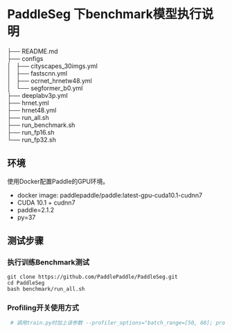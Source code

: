 # PaddleSeg 下benchmark模型执行说明

├── README.md  
├── configs  
│   ├── cityscapes_30imgs.yml  
│   ├── fastscnn.yml  
│   ├── ocrnet_hrnetw48.yml  
│   └── segformer_b0.yml  
├── deeplabv3p.yml  
├── hrnet.yml  
├── hrnet48.yml  
├── run_all.sh  
├── run_benchmark.sh  
├── run_fp16.sh  
└── run_fp32.sh  
## 环境
使用Docker配置Paddle的GPU环境。
* docker image: paddlepaddle/paddle:latest-gpu-cuda10.1-cudnn7
* CUDA 10.1 + cudnn7
* paddle=2.1.2
* py=37
## 测试步骤
### 执行训练Benchmark测试

```
git clone https://github.com/PaddlePaddle/PaddleSeg.git
cd PaddleSeg
bash benchmark/run_all.sh
```
### Profiling开关使用方式
```bash
 # 调用train.py时加上该参数 --profiler_options="batch_range=[50, 60]; profile_path=model.profile"
```





